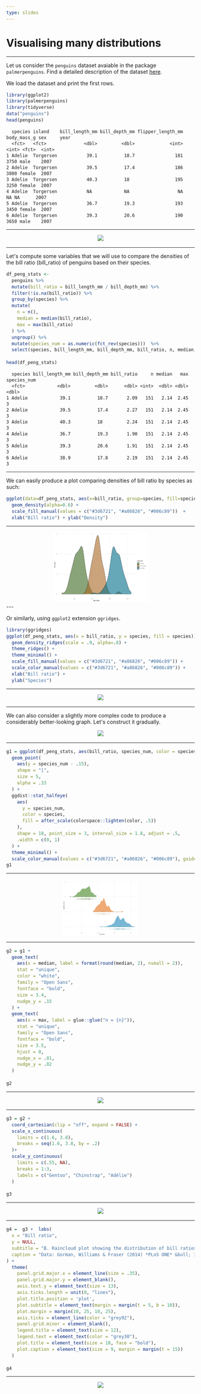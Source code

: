```yaml
---
type: slides
---
```


# Visualising many distributions

---

Let us consider the `penguins` dataset avaiable in the package `palmerpenguins`. Find a detailed description of the dataset [here](https://github.com/allisonhorst/palmerpenguins).

We load the dataset and print the first rows.

```R
library(ggplot2)
library(palmerpenguins)
library(tidyverse)  
data("penguins")
head(penguins)
```

```out
  species island    bill_length_mm bill_depth_mm flipper_length_mm body_mass_g sex     year
  <fct>   <fct>              <dbl>         <dbl>             <int>       <int> <fct>  <int>
1 Adelie  Torgersen           39.1          18.7               181        3750 male    2007
2 Adelie  Torgersen           39.5          17.4               186        3800 female  2007
3 Adelie  Torgersen           40.3          18                 195        3250 female  2007
4 Adelie  Torgersen           NA            NA                  NA          NA NA      2007
5 Adelie  Torgersen           36.7          19.3               193        3450 female  2007
6 Adelie  Torgersen           39.3          20.6               190        3650 male    2007
```

---


<div style="text-align:center"><img src="penguins.gif" alt=" " width="35%"></div>

---

Let's compute some variables that we will use to compare the densities of the bill ratio (bill_ratio) of penguins based on their species.

```R
df_peng_stats <- 
  penguins %>% 
  mutate(bill_ratio = bill_length_mm / bill_depth_mm) %>% 
  filter(!is.na(bill_ratio)) %>% 
  group_by(species) %>% 
  mutate(
    n = n(),
    median = median(bill_ratio),
    max = max(bill_ratio)
  ) %>% 
  ungroup() %>% 
  mutate(species_num = as.numeric(fct_rev(species)))  %>% 
  select(species, bill_length_mm, bill_depth_mm, bill_ratio, n, median, max, species_num)

head(df_peng_stats)
```


```out
  species bill_length_mm bill_depth_mm bill_ratio     n median   max species_num
  <fct>            <dbl>         <dbl>      <dbl> <int>  <dbl> <dbl>       <dbl>
1 Adelie            39.1          18.7       2.09   151   2.14  2.45           3
2 Adelie            39.5          17.4       2.27   151   2.14  2.45           3
3 Adelie            40.3          18         2.24   151   2.14  2.45           3
4 Adelie            36.7          19.3       1.90   151   2.14  2.45           3
5 Adelie            39.3          20.6       1.91   151   2.14  2.45           3
6 Adelie            38.9          17.8       2.19   151   2.14  2.45           3
```
---

We can easily produce a plot comparing densities of bill ratio by species as such:

```R
ggplot(data=df_peng_stats, aes(x=bill_ratio, group=species, fill=species)) +
  geom_density(alpha=0.6) +
  scale_fill_manual(values = c("#3d6721", "#a86826", "#006c89"))  + 
  xlab("Bill ratio") + ylab("Density")

```

---
<div style="text-align:center"><img src="mdens1.png" alt=" " width="50%"></div>
---

Or similarly, using `ggplot2` extension `ggridges`.

```R
library(ggridges)
ggplot(df_peng_stats, aes(x = bill_ratio, y = species, fill = species)) +
  geom_density_ridges(scale = .9, alpha=.8) +
  theme_ridges() + 
  theme_minimal() +
  scale_fill_manual(values = c("#3d6721", "#a86826", "#006c89")) +
  scale_color_manual(values = c("#3d6721", "#a86826", "#006c89")) +
  xlab("Bill ratio") +
  ylab("Species")
```

---

<div style="text-align:center"><img src="mdens6.png" alt=" " width="40%"></div>

---

We can also consider a slightly more complex code to produce a considerably better-looking graph. Let's construct it gradually.


<div style="text-align:center"><img src="ggplot2_better.png" alt=" " width="40%"></div>


---


```R
g1 = ggplot(df_peng_stats, aes(bill_ratio, species_num, color = species)) +
  geom_point(
    aes(y = species_num - .15), 
    shape = "|",
    size = 5,
    alpha = .33
  ) +
  ggdist::stat_halfeye(
    aes(
      y = species_num,
      color = species,
      fill = after_scale(colorspace::lighten(color, .5))
    ),
    shape = 18, point_size = 3, interval_size = 1.8, adjust = .5,
    .width = c(0, 1)
  ) +
  theme_minimal() +
  scale_color_manual(values = c("#3d6721", "#a86826", "#006c89"), guide = "none") 
g1  
```
---

<div style="text-align:center"><img src="mdens2.png" alt=" " width="40%"></div>

---


```R
g2 = g1 +
  geom_text(
    aes(x = median, label = format(round(median, 2), nsmall = 2)),
    stat = "unique",
    color = "white",
    family = "Open Sans",
    fontface = "bold",
    size = 3.4,
    nudge_y = .15
  ) +
  geom_text(
    aes(x = max, label = glue::glue("n = {n}")),
    stat = "unique",
    family = "Open Sans",
    fontface = "bold",
    size = 3.5,
    hjust = 0,
    nudge_x = .01,
    nudge_y = .02
  ) 

g2
```

---

<div style="text-align:center"><img src="mdens3.png" alt=" " width="40%"></div>

---

```R
g3 = g2 + 
  coord_cartesian(clip = "off", expand = FALSE) +
  scale_x_continuous(
    limits = c(1.6, 3.8),
    breaks = seq(1.6, 3.8, by = .2)
  )+
  scale_y_continuous(
    limits = c(.55, NA),
    breaks = 1:3,
    labels = c("Gentoo", "Chinstrap", "Adélie")
  ) 

g3

```

---

<div style="text-align:center"><img src="mdens4.png" alt=" " width="40%"></div>


---

```R
g4 =  g3 +  labs(
  x = "Bill ratio",
  y = NULL,
  subtitle = "B. Raincloud plot showing the distribution of bill ratios, estimated as bill length divided by bill depth.",
  caption = "Data: Gorman, Williams & Fraser (2014) *PLoS ONE* &bull; Illustration: Allison Horst"
) +
  theme(
    panel.grid.major.x = element_line(size = .35),
    panel.grid.major.y = element_blank(),
    axis.text.y = element_text(size = 13),
    axis.ticks.length = unit(0, "lines"),
    plot.title.position = 'plot',
    plot.subtitle = element_text(margin = margin(t = 5, b = 10)),
    plot.margin = margin(10, 25, 10, 25),
    axis.ticks = element_line(color = "grey92"),
    panel.grid.minor = element_blank(),
    legend.title = element_text(size = 12),
    legend.text = element_text(color = "grey30"),
    plot.title = element_text(size = 18, face = "bold"),
    plot.caption = element_text(size = 9, margin = margin(t = 15))
  )

g4

```

---

<div style="text-align:center"><img src="mdens5.png" alt=" " width="40%"></div>